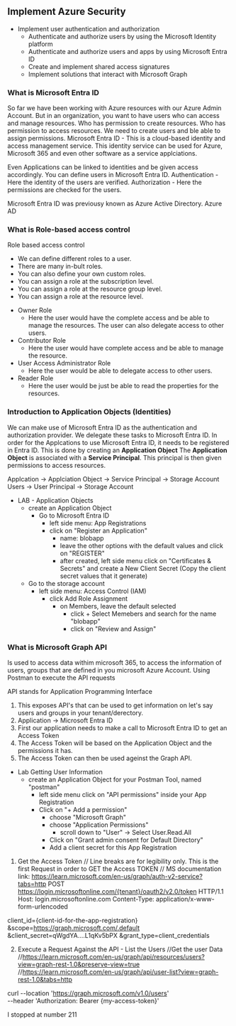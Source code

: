 ## Implement Azure Security
* Implement user authentication and authorization
  * Authenticate and authorize users by using the Microsoft Identity platform
  * Authenticate and authorize users and apps by using Microsoft Entra ID
  * Create and implement shared access signatures
  * Implement solutions that interact with Microsoft Graph


### What is Microsoft Entra ID
So far we have been working with Azure resources with our Azure Admin Account.
But in an organization, you want to have users who can access and manage resources.
Who has permission to create resources. Who has permission to access resources.
We need to create users and ble able to assign permissions.
Microsoft Entra ID - This is a cloud-based identity and access management service. This identity service can be used for Azure, Microsoft 365 and even other software as a service applciations.

Even Applications can be linked to identities and be given access accordingly.
You can define users in Microsoft Entra ID.
Authentication - Here the identity of the users are verified.
Authorization - Here the permissions are checked for the users.

Microsoft Entra ID was previousy known as Azure Active Directory. Azure AD


### What is Role-based access control
Role based access control
- We can define different roles to a user.
- There are many in-bult roles.
- You can also define your own custom roles.
- You can assign a role at the subscription level.
- You can assign a role at the resource group level.
- You can assign a role at the resource level.

* Owner Role
  * Here the user would have the complete access and be able to manage the resources. The user can also delegate access to other users.
* Contributor Role
  * Here the user would have complete access and be able to manage the resource.
* User Access Administrator Role
  * Here the user would be able to delegate access to other users.
* Reader Role
  * Here the user would be just be able to read the properties for the resources.

### Introduction to Application Objects (Identities)
We can make use of Microsoft Entra ID as the authentication and authorization provider. We delegate these tasks to Microsoft Entra ID.
In order for the Applcations to use Microsoft Entra ID, it needs to be registered in Entra ID. This is done by creating an **Application Object**
The **Application Object** is associated with a **Service Principal**. This principal is then given permissions to access resources.

Applcation -> Applciation Object -> Service Principal -> Storage Account
Users -> User Principal -> Storage Account

* LAB - Application Objects
  * create an Application Object
    * Go to Microsoft Entra ID
      * left side menu: App Registrations
      * click on "Register an Application"
        * name: blobapp
        * leave the other options with the default values and click on "REGISTER"
        * after created, left side menu click on "Certificates & Secrets" and create a New Client Secret (Copy the client secret values that it generate)
  * Go to the storage account
    * left side menu: Access Control (IAM)
      * click Add Role Assignment
        * on Members, leave the default selected
          * click + Select Memebers and search for the name "blobapp"
          * click on "Review and Assign"


### What is Microsoft Graph API
Is used to access data withim microsoft 365, to access the information of users, groups that are defined in you microsoft Azure Account.
Using Postman to execute the API requests

API stands for Application Programming Interface

1. This exposes API's that can be used to get information on let's say users and groups in your tenant/derectory.
2. Application -> Microsoft Entra ID
3. First our application needs to make a call to Microsoft Entra ID to get an Access Token
4. The Access Token will be based on the Application Object and the permissions it has.
5. The Access Token can then be used ageinst the Graph API.


* Lab Getting User Information
  * create an Application Object for your Postman Tool, named "postman"
    * left side menu click on "API permissions" inside your App Registration
    * Click on "+ Add a permission"
      * choose "Microsoft Graph"
      * choose "Application Permissions"
        * scroll down to "User" -> Select User.Read.All
      * Click on "Grant admin consent for Default Directory"
      * Add a client secret for this App Registration

1. Get the Access Token
// Line breaks are for legibility only. This is the first Request in order to GET the Access TOKEN
// MS documentation link: https://learn.microsoft.com/en-us/graph/auth-v2-service?tabs=http
POST https://login.microsoftonline.com/{tenant}/oauth2/v2.0/token HTTP/1.1
Host: login.microsoftonline.com
Content-Type: application/x-www-form-urlencoded

client_id={client-id-for-the-app-registration}
&scope=https://graph.microsoft.com/.default
&client_secret=qWgdYA....L1qKv5bPX
&grant_type=client_credentials

2. Execute a Request Against the API - List the Users
//Get the user Data
//https://learn.microsoft.com/en-us/graph/api/resources/users?view=graph-rest-1.0&preserve-view=true
//https://learn.microsoft.com/en-us/graph/api/user-list?view=graph-rest-1.0&tabs=http

curl --location 'https://graph.microsoft.com/v1.0/users' \
--header 'Authorization: Bearer {my-access-token}'

I stopped at number 211